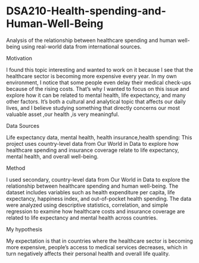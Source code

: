 # DSA210-Health-spending-and-Human-Well-Being
Analysis of the relationship between healthcare spending and human well-being using real-world data from international sources.

Motivation

I found this topic interesting and wanted to work on it because I see that the healthcare sector is becoming more expensive every year.
In my own environment, I notice that some people even delay their medical check-ups because of the rising costs. That’s why I wanted to focus on this issue and explore how it can be related to mental health, life expectancy, and many other factors. It’s both a cultural and analytical topic that affects our daily lives, and I believe studying something that directly concerns our most valuable asset ,our health ,is very meaningful.

Data Sources

Life expectancy data, mental health, health insurance,health spending: This project uses country-level data from Our World in Data to explore how healthcare spending and insurance coverage relate to life expectancy, mental health, and overall well-being.

Method

I used secondary, country-level data from Our World in Data to explore the relationship between healthcare spending and human well-being. The dataset includes variables such as health expenditure per capita, life expectancy, happiness index, and out-of-pocket health spending. The data were analyzed using descriptive statistics, correlation, and simple regression to examine how healthcare costs and insurance coverage are related to life expectancy and mental health across countries.

My hypothesis

My expectation is that in countries where the healthcare sector is becoming more expensive, people’s access to medical services decreases, which in turn negatively affects their personal health and overall life quality.
